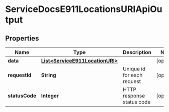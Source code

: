 

# ServiceDocsE911LocationsURIApiOutput


## Properties

| Name | Type | Description | Notes |
|------------ | ------------- | ------------- | -------------|
|**data** | [**List&lt;ServiceE911LocationURI&gt;**](ServiceE911LocationURI.md) |  |  [optional] |
|**requestId** | **String** | Unique id for each request |  [optional] |
|**statusCode** | **Integer** | HTTP response status code |  [optional] |



